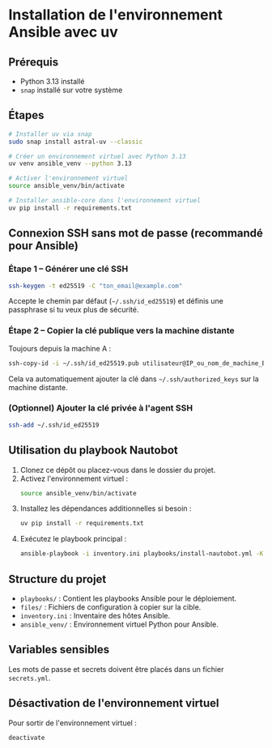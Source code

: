 # Installation de l'environnement Ansible avec uv

## Prérequis

- Python 3.13 installé
- `snap` installé sur votre système

## Étapes

```sh
# Installer uv via snap
sudo snap install astral-uv --classic

# Créer un environnement virtuel avec Python 3.13
uv venv ansible_venv --python 3.13

# Activer l'environnement virtuel
source ansible_venv/bin/activate

# Installer ansible-core dans l'environnement virtuel
uv pip install -r requirements.txt
```

## Connexion SSH sans mot de passe (recommandé pour Ansible)

### Étape 1 – Générer une clé SSH

```bash
ssh-keygen -t ed25519 -C "ton_email@example.com"
```
Accepte le chemin par défaut (`~/.ssh/id_ed25519`) et définis une passphrase si tu veux plus de sécurité.

### Étape 2 – Copier la clé publique vers la machine distante

Toujours depuis la machine A :

```bash
ssh-copy-id -i ~/.ssh/id_ed25519.pub utilisateur@IP_ou_nom_de_machine_B
```
Cela va automatiquement ajouter la clé dans `~/.ssh/authorized_keys` sur la machine distante.

### (Optionnel) Ajouter la clé privée à l'agent SSH

```bash
ssh-add ~/.ssh/id_ed25519
```

## Utilisation du playbook Nautobot

1. Clonez ce dépôt ou placez-vous dans le dossier du projet.
2. Activez l'environnement virtuel :
   ```sh
   source ansible_venv/bin/activate
   ```
3. Installez les dépendances additionnelles si besoin :
   ```sh
   uv pip install -r requirements.txt
   ```
4. Exécutez le playbook principal :
   ```sh
   ansible-playbook -i inventory.ini playbooks/install-nautobot.yml -K --ask-vault-pass
   ```

## Structure du projet

- `playbooks/` : Contient les playbooks Ansible pour le déploiement.
- `files/` : Fichiers de configuration à copier sur la cible.
- `inventory.ini` : Inventaire des hôtes Ansible.
- `ansible_venv/` : Environnement virtuel Python pour Ansible.

## Variables sensibles

Les mots de passe et secrets doivent être placés dans un fichier `secrets.yml`.

## Désactivation de l'environnement virtuel

Pour sortir de l'environnement virtuel :
```sh
deactivate
```
